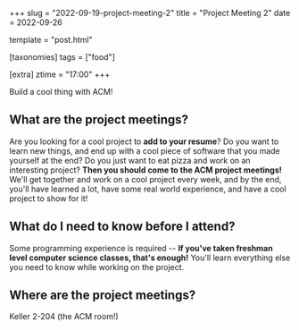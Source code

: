 +++
slug = "2022-09-19-project-meeting-2"
title = "Project Meeting 2"
date = 2022-09-26

template = "post.html"

[taxonomies]
tags = ["food"]

[extra]
ztime = "17:00"
+++

Build a cool thing with ACM!

<!-- more -->
## What are the project meetings?

Are you looking for a cool project to **add to your resume**?
Do you want to learn new things, and end up with a cool piece of software that
you made yourself at the end? Do you just want to eat pizza and work on an
interesting project? **Then you should come to the ACM project meetings!**
We'll get together and work on a cool project every week, and by the end,
you'll have learned a lot, have some real world experience, and have a cool
project to show for it!

## What do I need to know before I attend?

Some programming experience is required --
**If you've taken freshman level computer science classes, that's enough!**
You'll learn everything else you need to know while working on the project.

## Where are the project meetings?

Keller 2-204 (the ACM room!)
